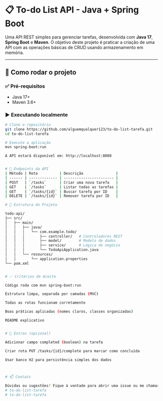 # 📋 To-do List API - Java + Spring Boot

Uma API REST simples para gerenciar tarefas, desenvolvida com **Java 17**, **Spring Boot** e **Maven**. O objetivo deste projeto é praticar a criação de uma API com as operações básicas de CRUD usando armazenamento em memória.

---

## 🚀 Como rodar o projeto

### ✅ Pré-requisitos
- Java 17+
- Maven 3.6+

### ▶️ Executando localmente

```bash
# Clone o repositório
git clone https://github.com/alguemqualquer123/to-do-list-tarefa.git
cd to-do-list-tarefa

# Execute a aplicação
mvn spring-boot:run

A API estará disponível em: http://localhost:8080


# 🔧 Endpoints da API
| Método | Rota          | Descrição               |
| ------ | ------------- | ----------------------- |
| POST   | `/tasks`      | Criar uma nova tarefa   |
| GET    | `/tasks`      | Listar todas as tarefas |
| GET    | `/tasks/{id}` | Buscar tarefa por ID    |
| DELETE | `/tasks/{id}` | Remover tarefa por ID   |

# 🧱 Estrutura do Projeto

todo-api/
├── src/
│   ├── main/
│   │   ├── java/
│   │   │   └── com.example.todo/
│   │   │       ├── controller/   # Controladores REST
│   │   │       ├── model/        # Modelo de dados
│   │   │       ├── service/      # Lógica de negócio
│   │   │       └── TodoApiApplication.java
│   │   └── resources/
│   │       └── application.properties
└── pom.xml


# ✅ Critérios de Aceite

Código roda com mvn spring-boot:run

Estrutura limpa, separada por camadas (MVC)

Todas as rotas funcionam corretamente

Boas práticas aplicadas (nomes claros, classes organizadas)

README explicativo


# 🌱 Extras (opcional)

Adicionar campo completed (boolean) na tarefa

Criar rota PUT /tasks/{id}/complete para marcar como concluída

Usar banco H2 para persistência simples dos dados



# 📫 Contato

Dúvidas ou sugestões? Fique à vontade para abrir uma issue ou me chamar no Discord!# to-do-list-tarefa
# to-do-list-tarefa
# to-do-list-tarefa
